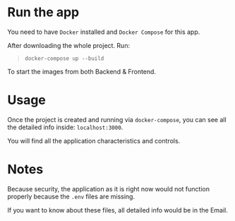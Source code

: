 # Run the app

You need to have `Docker` installed and `Docker Compose` for this app.

After downloading the whole project. Run:

> `docker-compose up --build`

To start the images from both Backend & Frontend.

# Usage

Once the project is created and running via `docker-compose`,
you can see all the detailed info inside: `localhost:3000`.

You will find all the application characteristics and controls.

# Notes

Because security, the application as it is right now would not function properly
because the `.env` files are missing.

If you want to know about these files, all detailed info would be in the Email.
